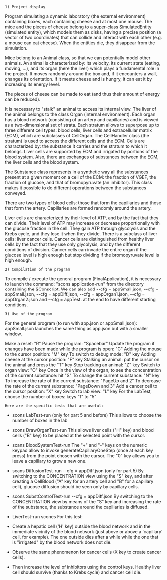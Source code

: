     1) Project display

Program simulating a dynamic laboratory (the external environment) containing boxes, each containing cheese and at most one mouse.
The mice and the pieces of cheese belong to a super-class SimulatedEntity (simulated entity), which models them as disks, having a precise position (a vector of two coordinates) that can collide and interact with each other (e.g. a mouse can eat cheese). When the entities die, they disappear from the simulation.
 
Mice belong to an Animal class, so that we can potentially model other animals. An animal is characterized by: its velocity, its current state (eating, moving, ...), and its organ (here the liver) which plays a fundamental role in the project. It moves randomly around the box and, if it encounters a wall, changes its orientation. If it meets cheese and is hungry, it can eat it by increasing its energy level.
 
The pieces of cheese can be made to eat (and thus their amount of energy can be reduced).
 
It is necessary to "stalk" an animal to access its internal view.
The liver of the animal belongs to the class Organ (internal environment). Each organ has a blood network (consisting of an artery and capillaries) and is viewed as a two-dimensional set of strata. Each stratum allows to superpose up to three different cell types: blood cells, liver cells and extracellular matrix (ECM), which are subclasses of CellOrgan. The CellHandler class (the stratum) is used to access the different cells and the ECM.
Cells are characterized by: the substance it carries and the stratum to which it belongs. Liver cells are supported by ECM and irrigated by portions of the blood system. Also, there are exchanges of substances between the ECM, the liver cells and the blood system.
 
The Substance class represents in a synthetic way all the substances present at a given moment on a cell of the ECM: the fraction of VGEF, the fraction of glucose, and that of bromopyruvate (an inhibitor). This class makes it possible to do different operations between the substances conveyed.
 
There are two types of blood cells: those that form the capillaries and those that form the artery. Capillaries are formed randomly around the artery.
 
Liver cells are characterized by their level of ATP, and by the fact that they can divide. Their level of ATP may increase or decrease proportionally with the glucose fraction in the cell. They gain ATP through glycolysis and the Krebs cycle, and they lose it when they divide.
There is a subclass of liver cells: liver cancer cells. Cancer cells are distinguished from healthy liver cells by the fact that they use only glycolysis, and by the different conditions of division. Cancer cells can invade the entire organ if the glucose level is high enough but stop dividing if the bromopyruvate level is high enough.
 
 
    2) Compilation of the program
 
To compile / execute the general program (FinalApplication), it is necessary to launch the command: "scons application-run" from the directory containing the SConscript. We can also add --cfg = appSmall.json, --cfg = appSmall.json, --cfg = appDiff.json, --cfg = appOrgan1.json, --cfg = appOrgan2.json and --cfg = appTest. at the end to have different starting conditions.
 
 
    3) Use of the program
 
For the general program (to run with app.json or appSmall.json): appSmall.json launches the same thing as app.json but with a smaller window.
 
Make a reset: "R"
Pause the program: "Spacebar"
Update the program if changes have been made while the program is open: "C"
Adding the mouse to the cursor position: "M" key
To switch to debug mode: "D" key
Adding cheese at the cursor position: "F" key
Stalking an animal: put the cursor on the animal and press the "T" key
Stop tracking an animal: "Z" key
Switch to organ view: "O" key
Once in the view of the organ, to see the concentration of the current substance: hit "S"
To change the current substance: "N" key
To increase the rate of the current substance: "PageUp and 2"
To decrease the rate of the current substance: "PageDown and 3"
Add a cancer cell to the cursor position: "X" key
Switch to lab view: "L" key
For the LabTest, choose the number of boxes: keys "1" to "5"
 
    Here are the specific tests that are useful:
 
- scons LabTest-run (only for part 5 and before)
This allows to choose the number of boxes in the lab
 
- scons DrawOrganTest-run
This allows liver cells ("H" key) and blood cells ("B" key) to be placed at the selected point with the cursor.
 
- scans BloodSystemTest-run
The "+" and "-" keys on the numeric keypad allow to invoke generateCapillaryOneStep (once at each key press) from the point chosen with the cursor. The "0" key allows you to leave a capillary to grow a new one.
 
- scans DiffusionTest-run --cfg = appDiff.json (only for part 5)
By switching to the CONCENTRATION view using the "S" key, and after creating a CellBlood ("A" key for an artery cell and "B" for a capillary cell), glucose diffusion should be seen only by capillary cells.
 
- scons SubstControlTest-run --cfg = appDiff.json
By switching to the CONCENTRATION view by means of the "S" key and increasing the rate of the substance, the substance around the capillaries is diffused.
 
- LiverTest-run scones
For this test:
- Create a hepatic cell ('H' key) outside the blood network and in the immediate vicinity of the blood network (just above or above a 'capillary' cell, for example). The one outside dies after a while while the one that is "irrigated" by the blood network does not die.
- Observe the same phenomenon for cancer cells (X key to create cancer cells).
- Then increase the level of inhibitors using the control keys. Healthy liver cell should survive (thanks to Krebs cycle) and cancer cell die.
